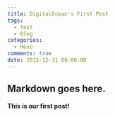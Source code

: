 ```yaml
---
title: DigitalOcean's First Post
tags:
  - Test
  - Blog
categories:
  - Hexo
comments: true
date: 2015-12-31 00:00:00
---
```



## Markdown goes here.

**This is our first post!**